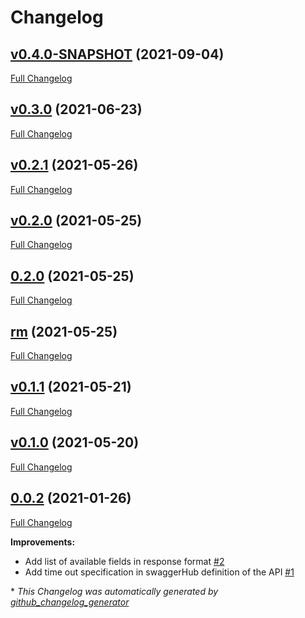 # Changelog

## [v0.4.0-SNAPSHOT](https://github.com/NASA-PDS/pds-api-javalib/tree/v0.4.0-SNAPSHOT) (2021-09-04)

[Full Changelog](https://github.com/NASA-PDS/pds-api-javalib/compare/v0.3.0...v0.4.0-SNAPSHOT)

## [v0.3.0](https://github.com/NASA-PDS/pds-api-javalib/tree/v0.3.0) (2021-06-23)

[Full Changelog](https://github.com/NASA-PDS/pds-api-javalib/compare/v0.2.1...v0.3.0)

## [v0.2.1](https://github.com/NASA-PDS/pds-api-javalib/tree/v0.2.1) (2021-05-26)

[Full Changelog](https://github.com/NASA-PDS/pds-api-javalib/compare/v0.2.0...v0.2.1)

## [v0.2.0](https://github.com/NASA-PDS/pds-api-javalib/tree/v0.2.0) (2021-05-25)

[Full Changelog](https://github.com/NASA-PDS/pds-api-javalib/compare/0.2.0...v0.2.0)

## [0.2.0](https://github.com/NASA-PDS/pds-api-javalib/tree/0.2.0) (2021-05-25)

[Full Changelog](https://github.com/NASA-PDS/pds-api-javalib/compare/rm...0.2.0)

## [rm](https://github.com/NASA-PDS/pds-api-javalib/tree/rm) (2021-05-25)

[Full Changelog](https://github.com/NASA-PDS/pds-api-javalib/compare/v0.1.1...rm)

## [v0.1.1](https://github.com/NASA-PDS/pds-api-javalib/tree/v0.1.1) (2021-05-21)

[Full Changelog](https://github.com/NASA-PDS/pds-api-javalib/compare/v0.1.0...v0.1.1)

## [v0.1.0](https://github.com/NASA-PDS/pds-api-javalib/tree/v0.1.0) (2021-05-20)

[Full Changelog](https://github.com/NASA-PDS/pds-api-javalib/compare/0.0.2...v0.1.0)

## [0.0.2](https://github.com/NASA-PDS/pds-api-javalib/tree/0.0.2) (2021-01-26)

[Full Changelog](https://github.com/NASA-PDS/pds-api-javalib/compare/b83a3ca5ce7e9663040f160fbcb8cee1554806e7...0.0.2)

**Improvements:**

- Add list of available fields in response format [\#2](https://github.com/NASA-PDS/pds-api-javalib/issues/2)
- Add time out specification in swaggerHub definition of the API [\#1](https://github.com/NASA-PDS/pds-api-javalib/issues/1)



\* *This Changelog was automatically generated by [github_changelog_generator](https://github.com/github-changelog-generator/github-changelog-generator)*
